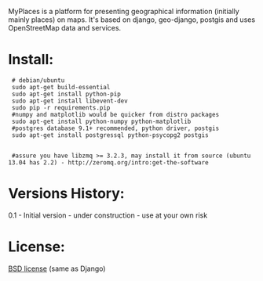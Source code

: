 MyPlaces is a platform for presenting geographical information (initially mainly places) on maps.
It's based on django, geo-django, postgis and uses OpenStreetMap data and services.


Install:
========
```
 # debian/ubuntu 
 sudo apt-get build-essential
 sudo apt-get install python-pip
 sudo apt-get install libevent-dev
 sudo pip -r requirements.pip
 #numpy and matplotlib would be quicker from distro packages
 sudo apt-get install python-numpy python-matplotlib
 #postgres database 9.1+ recommended, python driver, postgis
 sudo apt-get install postgressql python-psycopg2 postgis


 #assure you have libzmq >= 3.2.3, may install it from source (ubuntu 13.04 has 2.2) - http://zeromq.org/intro:get-the-software
```
 
Versions History:
=================

0.1 - Initial version - under construction - use at your own risk 

License:
=========
[BSD license](http://opensource.org/licenses/BSD-3-Clause) (same as Django)
